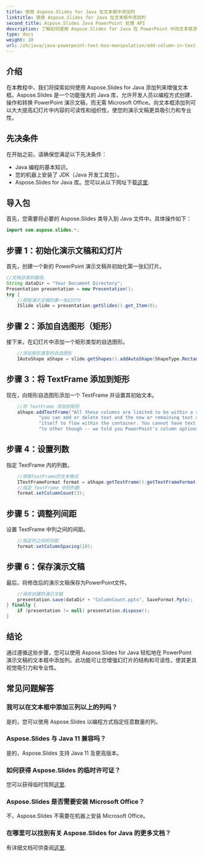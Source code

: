 ```yaml
---
title: 使用 Aspose.Slides for Java 在文本框中添加列
linktitle: 使用 Aspose.Slides for Java 在文本框中添加列
second_title: Aspose.Slides Java PowerPoint 处理 API
description: 了解如何使用 Aspose.Slides for Java 在 PowerPoint 中向文本框添加列。通过本分步指南增强您的演示文稿。
type: docs
weight: 10
url: /zh/java/java-powerpoint-text-box-manipulation/add-column-in-text-boxes/
---
```

## 介绍
在本教程中，我们将探索如何使用 Aspose.Slides for Java 添加列来增强文本框。Aspose.Slides 是一个功能强大的 Java 库，允许开发人员以编程方式创建、操作和转换 PowerPoint 演示文稿，而无需 Microsoft Office。向文本框添加列可以大大提高幻灯片中内容的可读性和组织性，使您的演示文稿更具吸引力和专业性。
## 先决条件
在开始之前，请确保您满足以下先决条件：
- Java 编程的基本知识。
- 您的机器上安装了 JDK（Java 开发工具包）。
-  Aspose.Slides for Java 库。您可以从以下网址下载[这里](https://releases.aspose.com/slides/java/).

## 导入包
首先，您需要将必要的 Aspose.Slides 类导入到 Java 文件中。具体操作如下：
```java
import com.aspose.slides.*;
```
## 步骤 1：初始化演示文稿和幻灯片
首先，创建一个新的 PowerPoint 演示文稿并初始化第一张幻灯片。
```java
//文档目录的路径。
String dataDir = "Your Document Directory";
Presentation presentation = new Presentation();
try {
    //获取演示文稿的第一张幻灯片
    ISlide slide = presentation.getSlides().get_Item(0);
```
## 步骤 2：添加自选图形（矩形）
接下来，在幻灯片中添加一个矩形类型的自选图形。
```java
    //添加矩形类型的自选图形
    IAutoShape aShape = slide.getShapes().addAutoShape(ShapeType.Rectangle, 100, 100, 300, 300);
```
## 步骤 3：将 TextFrame 添加到矩形
现在，向矩形自选图形添加一个 TextFrame 并设置其初始文本。
```java
    //将 TextFrame 添加到矩形
    aShape.addTextFrame("All these columns are limited to be within a single text container -- " +
            "you can add or delete text and the new or remaining text automatically adjusts " +
            "itself to flow within the container. You cannot have text flow from one container " +
            "to other though -- we told you PowerPoint's column options for text are limited!");
```
## 步骤 4：设置列数
指定 TextFrame 内的列数。
```java
    //获取TextFrame的文本格式
    ITextFrameFormat format = aShape.getTextFrame().getTextFrameFormat();
    //指定 TextFrame 中的列数
    format.setColumnCount(3);
```
## 步骤 5：调整列间距
设置 TextFrame 中列之间的间距。
```java
    //指定列之间的间距
    format.setColumnSpacing(10);
```
## 步骤 6：保存演示文稿
最后，将修改后的演示文稿保存为PowerPoint文件。
```java
    //保存创建的演示文稿
    presentation.save(dataDir + "ColumnCount.pptx", SaveFormat.Pptx);
} finally {
    if (presentation != null) presentation.dispose();
}
```

## 结论
通过遵循这些步骤，您可以使用 Aspose.Slides for Java 轻松地在 PowerPoint 演示文稿的文本框中添加列。此功能可让您增强幻灯片的结构和可读性，使其更具视觉吸引力和专业性。
## 常见问题解答
### 我可以在文本框中添加三列以上的列吗？
是的，您可以使用 Aspose.Slides 以编程方式指定任意数量的列。
### Aspose.Slides 与 Java 11 兼容吗？
是的，Aspose.Slides 支持 Java 11 及更高版本。
### 如何获得 Aspose.Slides 的临时许可证？
您可以获得临时驾照[这里](https://purchase.aspose.com/temporary-license/).
### Aspose.Slides 是否需要安装 Microsoft Office？
不，Aspose.Slides 不需要在机器上安装 Microsoft Office。
### 在哪里可以找到有关 Aspose.Slides for Java 的更多文档？
有详细文档可供查阅[这里](https://reference.aspose.com/slides/java/).